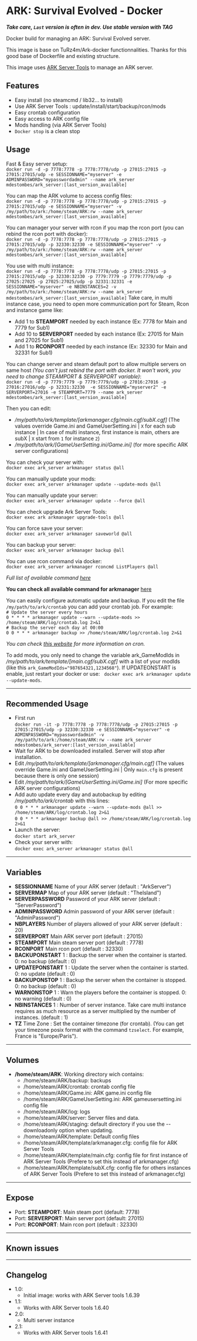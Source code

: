 # ARK: Survival Evolved - Docker

__*Take care, `Last` version is often in dev. Use stable version with TAG*__

Docker build for managing an ARK: Survival Evolved server.

This image is base on TuRz4m/Ark-docker functionnalities. Thanks for this good base of Dockerfile and existing structure.

This image uses [ARK Server Tools](https://github.com/FezVrasta/ark-server-tools) to manage an ARK server.

## Features
 - Easy install (no steamcmd / lib32... to install)
 - Use ARK Server Tools : update/install/start/backup/rcon/mods
 - Easy crontab configuration
 - Easy access to ARK config file
 - Mods handling (via ARK Server Tools)
 - `Docker stop` is a clean stop 

## Usage
Fast & Easy server setup:  
  `docker run -d -p 7778:7778 -p 7778:7778/udp -p 27015:27015 -p 27015:27015/udp -e SESSIONNAME="myserver" -e ADMINPASSWORD="mypasswordadmin" --name ark_server mdestombes/ark_server:[last_version_available]`

You can map the ARK volume to access config files:  
  `docker run -d -p 7778:7778 -p 7778:7778/udp -p 27015:27015 -p 27015:27015/udp -e SESSIONNAME="myserver" -v /my/path/to/ark:/home/steam/ARK:rw --name ark_server mdestombes/ark_server:[last_version_available]`

You can manager your server with rcon if you map the rcon port (you can rebind the rcon port with docker):  
  `docker run -d -p 7778:7778 -p 7778:7778/udp -p 27015:27015 -p 27015:27015/udp -p 32330:32330 -e SESSIONNAME="myserver" -v /my/path/to/ark:/home/steam/ARK:rw --name ark_server mdestombes/ark_server:[last_version_available]`

You use with multi instance:  
  `docker run -d -p 7778:7778 -p 7778:7778/udp -p 27015:27015 -p 27015:27015/udp -p 32330:32330 -p 7779:7779 -p 7779:7779/udp -p 27025:27025 -p 27025:27025/udp -p 32331:32331 -e SESSIONNAME="myserver" -e NBINSTANCES=2 -v /my/path/to/ark:/home/steam/ARK:rw --name ark_server mdestombes/ark_server:[last_version_available]`
Take care, in multi instance case, you need to open more communication port for Steam, Rcon and instance game like:
 - Add 1 to __STEAMPORT__ needed by each instance (Ex: 7778 for Main and 7779 for Sub1)
 - Add 10 to __SERVERPORT__ needed by each instance (Ex: 27015 for Main and 27025 for Sub1)
 - Add 1 to __RCONPORT__ needed by each instance (Ex: 32330 for Main and 32331 for Sub1)

You can change server and steam default port to allow multiple servers on same host *(You can't just rebind the port with docker. It won't work, you need to change STEAMPORT & SERVERPORT variable)*:  
  `docker run -d -p 7779:7779 -p 7779:7779/udp -p 27016:27016 -p 27016:27016/udp -p 32331:32330  -e SESSIONNAME="myserver2" -e SERVERPORT=27016 -e STEAMPORT=7779 --name ark_server mdestombes/ark_server:[last_version_available]`

Then you can edit:
 - */my/path/to/ark/template/[arkmanager.cfg/main.cgf/subX.cgf]* (The values override Game.ini and GameUserSetting.ini | `X` for each sub instance | In case of multi instance, first instance is main, others are subX | `X` start from `1` for instance `2`)
 - */my/path/to/ark/[GameUserSetting.ini/Game.ini]* (for more specific ARK server configurations)

You can check your server with:  
  `docker exec ark_server arkmanager status @all`

You can manually update your mods:  
  `docker exec ark_server arkmanager update --update-mods @all`

You can manually update your server:  
  `docker exec ark_server arkmanager update --force @all`

You can check upgrade Ark Server Tools:  
  `docker exec ark arkmanager upgrade-tools @all`

You can force save your server:  
  `docker exec ark_server arkmanager saveworld @all`

You can backup your server:  
  `docker exec ark_server arkmanager backup @all`

You can use rcon command via docker:  
  `docker exec ark_server arkmanager rconcmd ListPlayers @all`

*Full list of available command [here](http://steamcommunity.com/sharedfiles/filedetails/?id=454529617&searchtext=admin)*

__You can check all available command for arkmanager__ [here](https://github.com/FezVrasta/ark-server-tools/blob/master/README.md)

You can easily configure automatic update and backup.
If you edit the file `/my/path/to/ark/crontab` you can add your crontab job.
For example:  
  `# Update the server every hours`  
  `0 * * * * arkmanager update --warn --update-mods >> /home/steam/ARK/log/crontab.log 2>&1`  
  `# Backup the server each day at 00:00`  
  `0 0 * * * arkmanager backup >> /home/steam/ARK/log/crontab.log 2>&1`  

*You can check [this website](http://www.unix.com/man-page/linux/5/crontab/) for more information on cron.*

To add mods, you only need to change the variable ark_GameModIds in */my/path/to/ark/template/[main.cgf/subX.cgf]* with a list of your modIds (like this `ark_GameModIds="987654321,1234568"`). If UPDATEONSTART is enable, just restart your docker or use:  
  `docker exec ark arkmanager update --update-mods`.

---

## Recommended Usage
 - First run  
  `docker run -it -p 7778:7778 -p 7778:7778/udp -p 27015:27015 -p 27015:27015/udp -p 32330:32330 -e SESSIONNAME="myserver" -e ADMINPASSWORD="mypasswordadmin" -v /my/path/to/ark:/home/steam/ARK:rw --name ark_server mdestombes/ark_server:[last_version_available]`
 - Wait for ARK to be downloaded installed. Server will stop after installation.
 - Edit */my/path/to/ark/template/[arkmanager.cfg/main.cgf]* (The values override Game.ini and GameUserSetting.ini | Only `main.cfg` is present because there is only one session)
 - Edit */my/path/to/ark/[GameUserSetting.ini/Game.ini]* (For more specific ARK server configurations)
 - Add auto update every day and autobackup by editing */my/path/to/ark/crontab* with this lines:  
  `0 0 * * * arkmanager update --warn --update-mods @all >> /home/steam/ARK/log/crontab.log 2>&1`  
  `0 0 * * * arkmanager backup @all >> /home/steam/ARK/log/crontab.log 2>&1`  
 - Launch the server:  
  `docker start ark_server`
 - Check your server with:  
  `docker exec ark_server arkmanager status @all`

---

## Variables
+ __SESSIONNAME__
Name of your ARK server (default : "ArkServer")
+ __SERVERMAP__
Map of your ARK server (default : "TheIsland")
+ __SERVERPASSWORD__
Password of your ARK server (default : "ServerPassword")
+ __ADMINPASSWORD__
Admin password of your ARK server (default : "AdminPassword")
+ __NBPLAYERS__
Number of players allowed of your ARK server (default : 20)
+ __SERVERPORT__
Main ARK server port (default : 27015)
+ __STEAMPORT__
Main steam server port (default : 7778)
+ __RCONPORT__
Main rcon port (default : 32330)
+ __BACKUPONSTART__
1 : Backup the server when the container is started. 0: no backup (default : 0)
+ __UPDATEPONSTART__
1 : Update the server when the container is started. 0: no update (default : 0)
+ __BACKUPONSTOP__
1 : Backup the server when the container is stopped. 0: no backup (default : 0)
+ __WARNONSTOP__
1 : Warn the players before the container is stopped. 0: no warning (default : 0)
+ __NBINSTANCES__
1 : Number of server instance. Take care multi instance requires as much resource as a server multiplied by the number of instances. (default : 1)
+ __TZ__
Time Zone : Set the container timezone (for crontab). (You can get your timezone posix format with the command `tzselect`. For example, France is "Europe/Paris").

---

## Volumes
+ __/home/steam/ARK__: Working directory wich contains:
  + /home/steam/ARK/backup: backups
  + /home/steam/ARK/crontab: crontab config file
  + /home/steam/ARK/Game.ini: ARK game.ini config file
  + /home/steam/ARK/GameUserSetting.ini: ARK gameusersetting.ini config file
  + /home/steam/ARK/log: logs
  + /home/steam/ARK/server: Server files and data.
  + /home/steam/ARK/staging: default directory if you use the --downloadonly option when updating.
  + /home/steam/ARK/template: Default config files
  + /home/steam/ARK/template/arkmanager.cfg: config file for ARK Server Tools
  + /home/steam/ARK/template/main.cfg: config file for first instance of ARK Server Tools (Prefere to set this instead of arkmanager.cfg)
  + /home/steam/ARK/template/subX.cfg: config file for others instances of ARK Server Tools (Prefere to set this instead of arkmanager.cfg)

---

## Expose
+ Port: __STEAMPORT__: Main steam port (default: 7778)
+ Port: __SERVERPORT__: Main server port (default: 27015)
+ Port: __RCONPORT__: Main rcon port (default : 32330)

---

## Known issues

---

## Changelog
+ 1.0:
  - Initial image: works with ARK Server tools 1.6.39
+ 1.1:
  - Works with ARK Server tools 1.6.40
+ 2.0:
  - Multi server instance
+ 2.1:
  - Works with ARK Server tools 1.6.41
